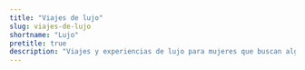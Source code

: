 ```yaml
---
title: "Viajes de lujo"
slug: viajes-de-lujo
shortname: "Lujo"
pretitle: true
description: "Viajes y experiencias de lujo para mujeres que buscan algo diferente y exclusivo."
---
```



